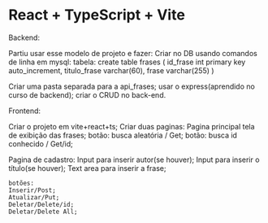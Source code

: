 # React + TypeScript + Vite

Backend:

Partiu usar esse modelo de projeto e fazer:
Criar no DB usando comandos de linha em mysql:
tabela:
create table frases
(
id_frase int primary key auto_increment,
titulo_frase varchar(60),
frase varchar(255)
)

Criar uma pasta separada para a api_frases;
usar o express(aprendido no curso de backend);
criar o CRUD no back-end.

Frontend:

Criar o projeto em vite+react+ts;
Criar duas paginas:
Pagina principal
tela de exibição das frases;
botão: busca aleatória / Get;
botão: busca id conhecido / Get/id;

Pagina de cadastro:
Input para inserir autor(se houver);
Input para inserir o título(se houver);
Text area para inserir a frase;

    botões:
    Inserir/Post;
    Atualizar/Put;
    Deletar/Delete/id;
    Deletar/Delete All;
